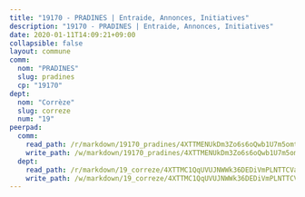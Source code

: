 ```yaml
---
title: "19170 - PRADINES | Entraide, Annonces, Initiatives"
description: "19170 - PRADINES | Entraide, Annonces, Initiatives"
date: 2020-01-11T14:09:21+09:00
collapsible: false
layout: commune
comm:
  nom: "PRADINES"
  slug: pradines
  cp: "19170"
dept:
  nom: "Corrèze"
  slug: correze
  num: "19"
peerpad:
  comm:
    read_path: /r/markdown/19170_pradines/4XTTMENUkDm3Zo6s6oQwb1U7m5omtcrP5YVfSJphnVvxidcWD
    write_path: /w/markdown/19170_pradines/4XTTMENUkDm3Zo6s6oQwb1U7m5omtcrP5YVfSJphnVvxidcWD-K3TgUdAXMwFnCmfeqXZ1fby3VUWThZPVcMVrnBhXbfus5yuSd3kBSArifzBYa6ntwjRUtkEgLddw2MRcopiTQejkB7oe5o4aoCuiqQTvVz6N5fxyfhmSmGB2W7UihbKC7BvakHpD
  dept:
    read_path: /r/markdown/19_correze/4XTTMC1QqUVUJNWWk36DEDiVmPLNTTCVay5E5gwEvpSf36VsS
    write_path: /w/markdown/19_correze/4XTTMC1QqUVUJNWWk36DEDiVmPLNTTCVay5E5gwEvpSf36VsS-K3TgUzu4fqyixiBZaA5Ejd2iCC9xJnV2MqYc8L2r22c4qVWWx9VnJmMAAFTQjLmwLDBGZ9pgHdAtPGZHV6pZb6y2bhgaqXFUJ1Fp1QgihzJpszTr9ow8JcXoeYzTUZfY7Rzzn9sS
---
```


